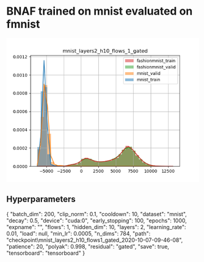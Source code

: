 # BNAF trained on mnist evaluated on fmnist

![histogram](mnist_on_fmnist_better.png)

## Hyperparameters

{
    "batch_dim": 200,
    "clip_norm": 0.1,
    "cooldown": 10,
    "dataset": "mnist",
    "decay": 0.5,
    "device": "cuda:0",
    "early_stopping": 100,
    "epochs": 1000,
    "expname": "",
    "flows": 1,
    "hidden_dim": 10,
    "layers": 2,
    "learning_rate": 0.01,
    "load": null,
    "min_lr": 0.0005,
    "n_dims": 784,
    "path": "checkpoint\\mnist_layers2_h10_flows1_gated_2020-10-07-09-46-08",
    "patience": 20,
    "polyak": 0.998,
    "residual": "gated",
    "save": true,
    "tensorboard": "tensorboard"
}
